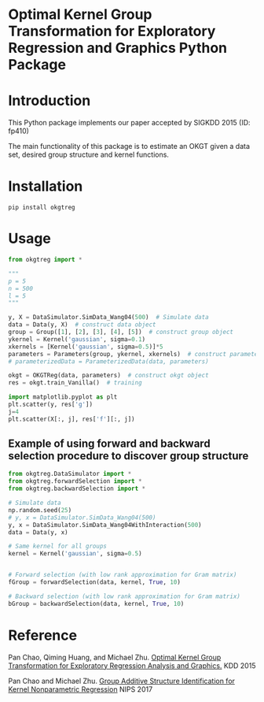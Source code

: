 Optimal Kernel Group Transformation for Exploratory Regression and Graphics Python Package
==========================================================================================

# Introduction

This Python package implements our paper accepted by SIGKDD 2015 (ID: fp410)

The main functionality of this package is to estimate an OKGT given a data set, desired group structure and kernel
functions. 

# Installation

`pip install okgtreg`

# Usage

```python
from okgtreg import *

"""
p = 5
n = 500
l = 5
"""

y, X = DataSimulator.SimData_Wang04(500)  # Simulate data
data = Data(y, X)  # construct data object
group = Group([1], [2], [3], [4], [5])  # construct group object
ykernel = Kernel('gaussian', sigma=0.1)
xkernels = [Kernel('gaussian', sigma=0.5)]*5
parameters = Parameters(group, ykernel, xkernels)  # construct parameters object
# parameterizedData = ParameterizedData(data, parameters)

okgt = OKGTReg(data, parameters)  # construct okgt object
res = okgt.train_Vanilla()  # training

import matplotlib.pyplot as plt
plt.scatter(y, res['g'])
j=4
plt.scatter(X[:, j], res['f'][:, j])
```

## Example of using forward and backward selection procedure to discover group structure

```python
from okgtreg.DataSimulator import *
from okgtreg.forwardSelection import *
from okgtreg.backwardSelection import *

# Simulate data
np.random.seed(25)
# y, x = DataSimulator.SimData_Wang04(500)
y, x = DataSimulator.SimData_Wang04WithInteraction(500)
data = Data(y, x)

# Same kernel for all groups
kernel = Kernel('gaussian', sigma=0.5)


# Forward selection (with low rank approximation for Gram matrix)
fGroup = forwardSelection(data, kernel, True, 10)

# Backward selection (with low rank approximation for Gram matrix)
bGroup = backwardSelection(data, kernel, True, 10)
```


# Reference

Pan Chao, Qiming Huang, and Michael Zhu. [Optimal Kernel Group Transformation for Exploratory Regression Analysis and Graphics.](http://www.stat.purdue.edu/~panc/research/publication/okgt_paper.pdf)  KDD 2015

Pan Chao and Michael Zhu. [Group Additive Structure Identification for Kernel Nonparametric Regression](http://papers.nips.cc/paper/7076-group-additive-structure-identification-for-kernel-nonparametric-regression.pdf%7D) NIPS 2017

